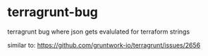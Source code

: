 # terragrunt-bug
terragrunt bug where json gets evalulated for terraform strings

similar to: https://github.com/gruntwork-io/terragrunt/issues/2656